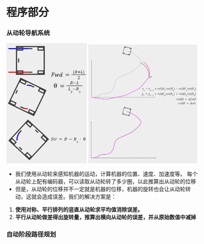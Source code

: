 # 程序部分
### 从动轮导航系统
<p float="left">
  <img src="media/drivenPully1.png" width="42%" />
  <img src="media/drivenPully2.png" width="57%" />
</p>

- 我们使用从动轮来感知机器的运动，计算机器的位置、速度、加速度等。
每个从动轮上配有编码器，可以读取从动轮转了多少圈，以此推算出从动轮的位移
- 但是，从动轮的位移并不一定就是机器的位移，机器的旋转也会让从动轮转动，这就会造成误差。我们的解决方案是：

1. **使用对称、平行排列的竖直从动轮求平均值消除误差。**
2. **平行从动轮做差得出旋转量，推算出横向从动轮的误差，并从原始数值中减掉**

### 自动阶段路径规划
